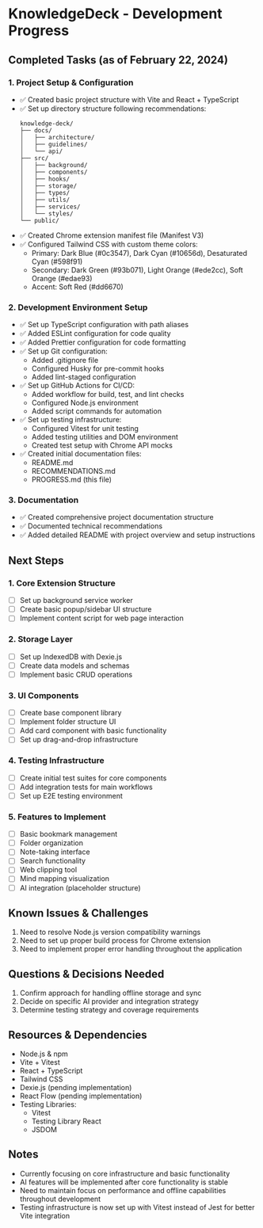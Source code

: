 # KnowledgeDeck - Development Progress

## Completed Tasks (as of February 22, 2024)

### 1. Project Setup & Configuration
- ✅ Created basic project structure with Vite and React + TypeScript
- ✅ Set up directory structure following recommendations:
  ```
  knowledge-deck/
  ├── docs/
  │   ├── architecture/
  │   ├── guidelines/
  │   └── api/
  ├── src/
  │   ├── background/
  │   ├── components/
  │   ├── hooks/
  │   ├── storage/
  │   ├── types/
  │   ├── utils/
  │   ├── services/
  │   └── styles/
  └── public/
  ```
- ✅ Created Chrome extension manifest file (Manifest V3)
- ✅ Configured Tailwind CSS with custom theme colors:
  - Primary: Dark Blue (#0c3547), Dark Cyan (#10656d), Desaturated Cyan (#598f91)
  - Secondary: Dark Green (#93b071), Light Orange (#ede2cc), Soft Orange (#edae93)
  - Accent: Soft Red (#dd6670)

### 2. Development Environment Setup
- ✅ Set up TypeScript configuration with path aliases
- ✅ Added ESLint configuration for code quality
- ✅ Added Prettier configuration for code formatting
- ✅ Set up Git configuration:
  - Added .gitignore file
  - Configured Husky for pre-commit hooks
  - Added lint-staged configuration
- ✅ Set up GitHub Actions for CI/CD:
  - Added workflow for build, test, and lint checks
  - Configured Node.js environment
  - Added script commands for automation
- ✅ Set up testing infrastructure:
  - Configured Vitest for unit testing
  - Added testing utilities and DOM environment
  - Created test setup with Chrome API mocks
- ✅ Created initial documentation files:
  - README.md
  - RECOMMENDATIONS.md
  - PROGRESS.md (this file)

### 3. Documentation
- ✅ Created comprehensive project documentation structure
- ✅ Documented technical recommendations
- ✅ Added detailed README with project overview and setup instructions

## Next Steps

### 1. Core Extension Structure
- [ ] Set up background service worker
- [ ] Create basic popup/sidebar UI structure
- [ ] Implement content script for web page interaction

### 2. Storage Layer
- [ ] Set up IndexedDB with Dexie.js
- [ ] Create data models and schemas
- [ ] Implement basic CRUD operations

### 3. UI Components
- [ ] Create base component library
- [ ] Implement folder structure UI
- [ ] Add card component with basic functionality
- [ ] Set up drag-and-drop infrastructure

### 4. Testing Infrastructure
- [ ] Create initial test suites for core components
- [ ] Add integration tests for main workflows
- [ ] Set up E2E testing environment

### 5. Features to Implement
- [ ] Basic bookmark management
- [ ] Folder organization
- [ ] Note-taking interface
- [ ] Search functionality
- [ ] Web clipping tool
- [ ] Mind mapping visualization
- [ ] AI integration (placeholder structure)

## Known Issues & Challenges
1. Need to resolve Node.js version compatibility warnings
2. Need to set up proper build process for Chrome extension
3. Need to implement proper error handling throughout the application

## Questions & Decisions Needed
1. Confirm approach for handling offline storage and sync
2. Decide on specific AI provider and integration strategy
3. Determine testing strategy and coverage requirements

## Resources & Dependencies
- Node.js & npm
- Vite + Vitest
- React + TypeScript
- Tailwind CSS
- Dexie.js (pending implementation)
- React Flow (pending implementation)
- Testing Libraries:
  - Vitest
  - Testing Library React
  - JSDOM

## Notes
- Currently focusing on core infrastructure and basic functionality
- AI features will be implemented after core functionality is stable
- Need to maintain focus on performance and offline capabilities throughout development
- Testing infrastructure is now set up with Vitest instead of Jest for better Vite integration 